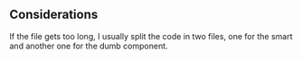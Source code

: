 ## Considerations

If the file gets too long, I usually split the code in two files, one for the smart and another one for the dumb component.

